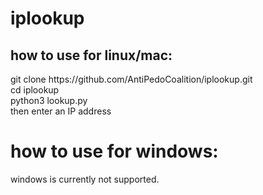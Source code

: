 # iplookup
<h2> how to use for linux/mac: </h2>
git clone https://github.com/AntiPedoCoalition/iplookup.git
<br>
cd iplookup
<br>
python3 lookup.py
<br>
then enter an IP address
<h1> how to use for windows: </h1>
windows is currently not supported.
